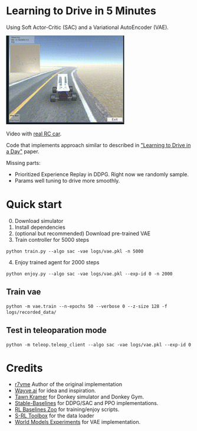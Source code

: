 # Learning to Drive in 5 Minutes

Using Soft Actor-Critic (SAC) and a Variational AutoEncoder (VAE).


![result](content/example-after-3000-steps.gif)

Video with [real RC car](https://www.youtube.com/watch?v=6JUjDw9tfD4).

Code that implements approach similar to described in ["Learning to Drive in a Day"](https://arxiv.org/pdf/1807.00412.pdf) paper.

Missing parts:
- Prioritized Experience Replay in DDPG. Right now we randomly sample.
- Params well tuning to drive more smoothly.

# Quick start

0. Download simulator
1. Install dependencies
2. (optional but recommended) Download pre-trained VAE
3. Train controller for 5000 steps

```
python train.py --algo sac -vae logs/vae.pkl -n 5000
```

4. Enjoy trained agent for 2000 steps

```
python enjoy.py --algo sac -vae logs/vae.pkl --exp-id 0 -n 2000
```

## Train vae

```
python -m vae.train --n-epochs 50 --verbose 0 --z-size 128 -f logs/recorded_data/
```

## Test in teleoparation mode

```
python -m teleop.teleop_client --algo sac -vae logs/vae.pkl --exp-id 0
```

# Credits

- [r7vme](https://github.com/r7vme/learning-to-drive-in-a-day) Author of the original implementation
- [Wayve.ai](https://wayve.ai) for idea and inspiration.
- [Tawn Kramer](https://github.com/tawnkramer) for Donkey simulator and Donkey Gym.
- [Stable-Baselines](https://github.com/hill-a/stable-baselines) for DDPG/SAC and PPO implementations.
- [RL Baselines Zoo](https://github.com/araffin/rl-baselines-zoo) for training/enjoy scripts.
- [S-RL Toolbox](https://github.com/araffin/robotics-rl-srl) for the data loader
- [World Models Experiments](https://github.com/hardmaru/WorldModelsExperiments) for VAE implementation.
